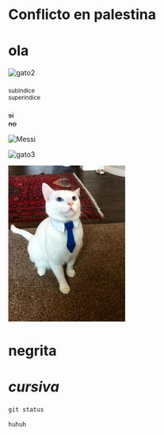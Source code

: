 # Conflicto en palestina

# ola

![gato2](https://i.pinimg.com/564x/b0/a4/c2/b0a4c26777707c9e3121e735faa3b71c.jpg)

<sub>subindice</sub>  
<sup>superindice</sup>

~~si~~  
~~no~~  

![Messi](https://pbs.twimg.com/media/E8C8AP6XEAkvlmW.jpg)


![gato3](https://i.pinimg.com/736x/95/18/c7/9518c7baecedd451cc171af7ec775a51.jpg)

![gato](img/abc.jpg)

# **negrita**

# _cursiva_

`git status`

```
huhuh
```
